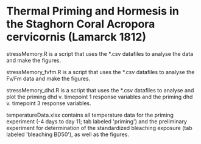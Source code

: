 # Thermal Priming and Hormesis in the Staghorn Coral Acropora cervicornis (Lamarck 1812)

stressMemory.R is a script that uses the *.csv datafiles to analyse the data and make the figures.

stressMemory_fvfm.R is a script that uses the *.csv datafiles to analyse the Fv/Fm data and make the figures.

stressMemory_dhd.R is a script that uses the *.csv datafiles to analyse and plot the priming dhd v. timepoint 1 response variables and the priming dhd v. timepoint 3 response variables.

temperatureData.xlsx contains all temperature data for the priming experiment (-4 days to day 11; tab labeled 'priming') and the preliminary experiment for determination of the standardized bleaching exposure (tab labeled 'bleaching BD50'), as well as the figures.
